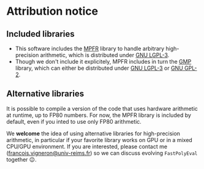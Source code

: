 # Attribution notice

## Included libraries

- This software includes the [MPFR](https://www.mpfr.org) library to handle arbitrary high-precision arithmetic,
which is distributed under [GNU LGPL-3](https://www.gnu.org/licenses/lgpl-3.0.html).
- Though we don't include it explicitely, MPFR includes in turn the [GMP](https://gmplib.org) library,
which can either be distributed under [GNU LGPL-3](https://www.gnu.org/licenses/lgpl-3.0.html)
or [GNU GPL-2](https://www.gnu.org/licenses/old-licenses/gpl-2.0.html).

## Alternative libraries

It is possible to compile a version of the code that uses hardware arithmetic at runtime, up to FP80 numbers.
For now, the MPFR library is included by default, even if you inted to use only FP80 arithmetic.

We **welcome** the idea of using alternative libraries for high-precision arithmetic, in particular if your
favorite library works on GPU or in a mixed CPU/GPU environment. If you are interested, please contact me
(<francois.vigneron@univ-reims.fr>) so we can discuss evolving `FastPolyEval` together :wink:.

